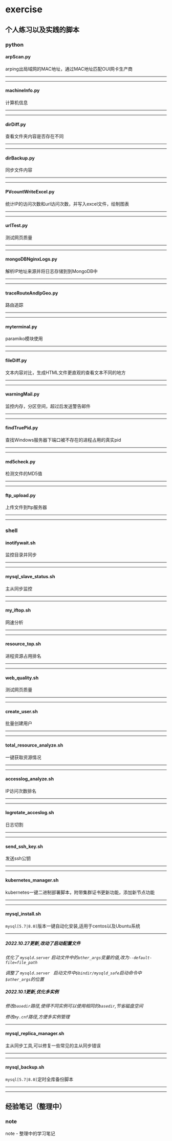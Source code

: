 # exercise

## 个人练习以及实践的脚本

### python

#### arpScan.py

arping出局域网的MAC地址，通过MAC地址匹配OUI网卡生产商

---



---

#### machineInfo.py

计算机信息

---



---

#### dirDiff.py

查看文件夹内容是否存在不同

---



---

#### dirBackup.py

同步文件内容

---



---

#### PVcountWriteExcel.py

统计IP的访问次数和url访问次数，并写入excel文件，绘制图表

---



---

#### urlTest.py

测试网页质量

---



---

#### mongoDBNginxLogs.py

解析IP地址来源并将日志存储到到MongoDB中

---



---

#### traceRouteAndIpGeo.py

路由追踪

---



---

#### myterminal.py

paramiko模块使用

---



---

#### fileDiff.py

文本内容对比，生成HTML文件更直观的查看文本不同的地方

---



---

#### warningMail.py

监控内存，分区空间，超过后发送警告邮件

---



---

#### findTruePid.py

查找Windows服务器下端口被不存在的进程占用的真实pid

---



---

#### md5check.py

检测文件的MD5值

---



---

#### ftp_upload.py

上传文件到ftp服务器

---



---

### shell

#### inotifywait.sh

监控目录并同步

---



---

#### mysql_slave_status.sh

主从同步监控

---



---

#### my_iftop.sh

网速分析

---



---

#### resource_top.sh

进程资源占用排名

---



---

#### web_quality.sh

测试网页质量

---



---

#### create_user.sh

批量创建用户

---



---

#### total_resource_analyze.sh

一键获取资源情况

---



---

#### accesslog_analyze.sh

IP访问次数排名

---



---

#### logrotate_acceslog.sh

日志切割

---



---

#### send_ssh_key.sh

发送ssh公钥

---



---

#### kubernetes_manager.sh

kubernetes一键二进制部署脚本，附带集群证书更新功能，添加新节点功能

---



---

#### mysql_install.sh

`mysql[5.7|8.0]`版本一键自动化安装,适用于centos以及Ubuntu系统

---

##### **2022.10.27更新,改动了启动配置文件**

_优化了 `mysqld.server` 启动文件中的`other_args`变量的值,改为`--default-file=file_path`_

_调整了 `mysqld.server ` 启动文件中`$bindir/mysqld_safe`启动命令中`$other_args`的位置_

##### **2022.10.1更新,优化多实例**

_修改`basedir`路径,使得不同实例可以使用相同的`basedir`,节省磁盘空间_

_修改`my.cnf`路径,方便多实例管理_

---

#### mysql_replica_manager.sh

主从同步工具,可以修复一些常见的主从同步错误

---



---

#### mysql_backup.sh

`mysql[5.7|8.0]`定时全库备份脚本

---



---



## 经验笔记（整理中）

### note

note - 整理中的学习笔记

